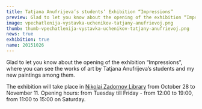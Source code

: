 ```yaml
---
title: Tatjana Anufrijeva’s students’ Exhibition “Impressions”
preview: Glad to let you know about the opening of the exhibition “Impressions”, where you can see the works of art by Tatjana Anufrijeva’s students and my new paintings among them.
image: vpechatlenija-vystavka-uchenikov-tatjany-anufrievoj.png
thumb: thumb-vpechatlenija-vystavka-uchenikov-tatjany-anufrievoj.png
news: true
exhibition: true
name: 20151026
---
```


Glad to let you know about the opening of the exhibition “Impressions”, where you can see the works of art by Tatjana Anufrijeva’s students and my new paintings among them.

The exhibition will take place in [Nikolai Zadornov Library](http://www.azbukivedi.lv/) from October 28 to November 11. Opening hours: from Tuesday till Friday - from 12:00 to 19:00, from 11:00 to 15:00 on Saturday.